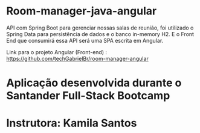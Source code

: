 # Room-manager-java-angular

API com Spring Boot para gerenciar nossas salas de reunião, foi utilizado o Spring Data para persistência de dados e o banco in-memory H2. E o Front End que consumirá essa API será uma SPA escrita em Angular.

Link para o projeto Angular (Front-end) : https://github.com/techGabrielBr/room-manager-angular

# Aplicação desenvolvida durante o Santander Full-Stack Bootcamp 
# Instrutora: Kamila Santos
